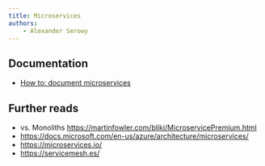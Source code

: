 ```yaml
---
title: Microservices
authors:
    - Alexander Serowy
---
```


## Documentation

- [How to: document microservices](../concepts/document_microservices.md)

## Further reads

- vs. Monoliths <https://martinfowler.com/bliki/MicroservicePremium.html>
- <https://docs.microsoft.com/en-us/azure/architecture/microservices/>
- <https://microservices.io/>
- <https://servicemesh.es/>
